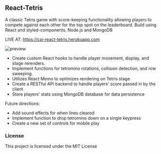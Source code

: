 ## React-Tetris

A classic Tetris game with score-keeping functionality allowing players to compete against each other for the top spot on the leaderboard. Build using React and styled-components, Node.js and MongoDB

LIVE AT: https://cai-react-tetris.herokuapp.com

![preview]([img]https://i.imgur.com/bVczN1L.gif[/img])

- Create custom React hooks to handle player movement, display, and stage rerenders.
- Implement functions for tetromino rotations, collision detection, and row sweeping.
- Utilizes React Memo to optimizes rendering on Tetris stage
- Create a RESTful API backend to handle players' score passed in by the client
- Store players' stats using MongoDB database for data persistence

Future directions:

- Add sound effects for when lines cleared
- Implement function to drop tetromino down on a single keypress
- Create a new set of controls for mobile play

### License

This project is licensed under the MIT License
